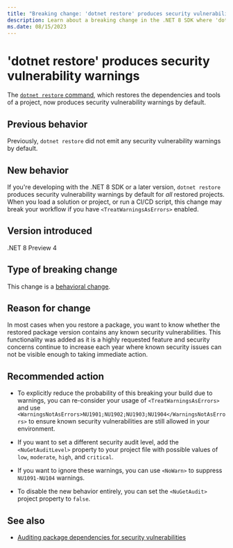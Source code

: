 ```yaml
---
title: "Breaking change: 'dotnet restore' produces security vulnerability warnings"
description: Learn about a breaking change in the .NET 8 SDK where 'dotnet restore' produces security vulnerability warnings by default.
ms.date: 08/15/2023
---
```

# 'dotnet restore' produces security vulnerability warnings

The [`dotnet restore` command](../../../tools/dotnet-restore.md), which restores the dependencies and tools of a project, now produces security vulnerability warnings by default.

## Previous behavior

Previously, `dotnet restore` did not emit any security vulnerability warnings by default.

## New behavior

If you're developing with the .NET 8 SDK or a later version, `dotnet restore` produces security vulnerability warnings by default for *all* restored projects. When you load a solution or project, or run a CI/CD script, this change may break your workflow if you have `<TreatWarningsAsErrors>` enabled.

## Version introduced

.NET 8 Preview 4

## Type of breaking change

This change is a [behavioral change](../../categories.md#behavioral-change).

## Reason for change

In most cases when you restore a package, you want to know whether the restored package version contains any known security vulnerabilities. This functionality was added as it is a highly requested feature and security concerns continue to increase each year where known security issues can not be visible enough to taking immediate action.

## Recommended action

- To explicitly reduce the probability of this breaking your build due to warnings, you can re-consider your usage of `<TreatWarningsAsErrors>` and use `<WarningsNotAsErrors>NU1901;NU1902;NU1903;NU1904</WarningsNotAsErrors>` to ensure known security vulnerabilities are still allowed in your environment.

- If you want to set a different security audit level, add the `<NuGetAuditLevel>` property to your project file with possible values of `low`, `moderate`, `high`, and `critical`.

- If you want to ignore these warnings, you can use `<NoWarn>` to suppress `NU1091-NU104` warnings.

- To disable the new behavior entirely, you can set the `<NuGetAudit>` project property to `false`.

## See also

- [Auditing package dependencies for security vulnerabilities](/nuget/concepts/auditing-packages)
